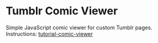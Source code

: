# Tumblr Comic Viewer
Simple JavaScript comic viewer for custom Tumblr pages.  
Instructions: [tutorial-comic-viewer](http://lovestar-nsfw.tumblr.com/tutorial-comic-viewer)
